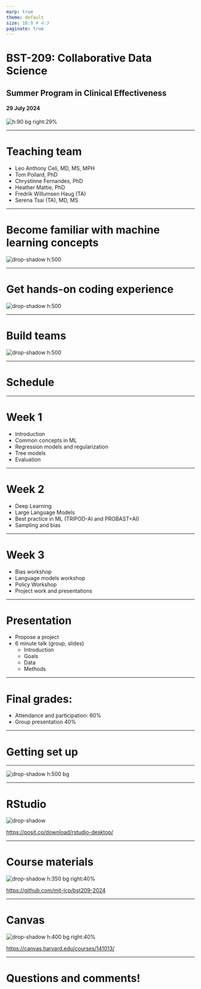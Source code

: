 ```yaml
---
marp: true
theme: default
size: 16:9 # 4:3
paginate: true
---
```


# BST-209: Collaborative Data Science

## Summer Program in Clinical Effectiveness

#### 29 July 2024

![h:90 bg right:29%](./images/HarvardChan_logo_stack_RGB_Large.png) 

<style>
img[alt~="center"] {
  display: block;
  margin: 0 auto;
},
.twocol { columns: 2; }
</style>

---

# Teaching team

- Leo Anthony Celi, MD, MS, MPH
- Tom Pollard, PhD
- Chrystinne Fernandes, PhD
- Heather Mattie, PhD
- Fredrik Willumsen Haug (TA)
- Serena Tsai (TA), MD, MS

---

# Become familiar with machine learning concepts

![drop-shadow h:500](./images/deep_learning_paper.png) 

<!-- 
Cross-validation
AUROC
Bootstrapping
-->

---

# Get hands-on coding experience

![drop-shadow h:500](images/rmarkdown.png)

<!-- 

-->

---

# Build teams

![drop-shadow h:500](images/sccm_datathon.png)

<!-- _footer: Photo: 49th Annual Conference of the Society of Critical Care Medicine (SCCM 2020) -->

---

# Schedule

---

# Week 1

- Introduction
- Common concepts in ML
- Regression models and regularization
- Tree models
- Evaluation

---

# Week 2

- Deep Learning
- Large Language Models
- Best practice in ML (TRIPOD-AI and PROBAST+AI)
- Sampling and bias

---

# Week 3

- Bias workshop
- Language models workshop
- Policy Workshop
- Project work and presentations

---

# Presentation

- Propose a project
- 6 minute talk (group, slides)
  - Introduction
  - Goals
  - Data
  - Methods

---

# Final grades:

- Attendance and participation: 60%
- Group presentation 40%

---

# Getting set up

---

![drop-shadow h:500 bg](images/red-post-it.png)

---

# RStudio

![drop-shadow](images/r-studio.png)

https://posit.co/download/rstudio-desktop/

---

# Course materials

![drop-shadow h:350 bg right:40%](images/github.png)

https://github.com/mit-lcp/bst209-2024

---

# Canvas

![drop-shadow h:400 bg right:40%](images/canvas.png)

https://canvas.harvard.edu/courses/141013/

---

# Questions and comments!
